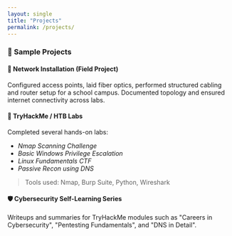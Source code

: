 ```yaml
---
layout: single
title: "Projects"
permalink: /projects/
---
```


### 🔧 Sample Projects

#### 📡 Network Installation (Field Project)
Configured access points, laid fiber optics, performed structured cabling and router setup for a school campus. Documented topology and ensured internet connectivity across labs.

#### 🔐 TryHackMe / HTB Labs
Completed several hands-on labs:
- *Nmap Scanning Challenge*
- *Basic Windows Privilege Escalation*
- *Linux Fundamentals CTF*
- *Passive Recon using DNS*

> Tools used: Nmap, Burp Suite, Python, Wireshark

#### 🛡️ Cybersecurity Self-Learning Series
Writeups and summaries for TryHackMe modules such as "Careers in Cybersecurity", "Pentesting Fundamentals", and "DNS in Detail".
